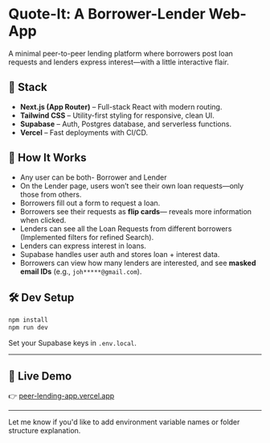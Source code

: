 # Quote-It: A Borrower-Lender Web-App

A minimal peer-to-peer lending platform where borrowers post loan requests and lenders express interest—with a little interactive flair.

## 🚀 Stack

- **Next.js (App Router)** – Full-stack React with modern routing.
- **Tailwind CSS** – Utility-first styling for responsive, clean UI.
- **Supabase** – Auth, Postgres database, and serverless functions.
- **Vercel** – Fast deployments with CI/CD.

## 🧠 How It Works

- Any user can be both- Borrower and Lender
- On the Lender page, users won’t see their own loan requests—only those from others.
- Borrowers fill out a form to request a loan.
- Borrowers see their requests as **flip cards**— reveals more information when clicked.
- Lenders can see all the Loan Requests from different borrowers (Implemented filters for refined Search).
- Lenders can express interest in loans.
- Supabase handles user auth and stores loan + interest data.
- Borrowers can view how many lenders are interested, and see **masked email IDs** (e.g., `joh*****@gmail.com`).

## 🛠 Dev Setup

```bash
npm install
npm run dev
````

Set your Supabase keys in `.env.local`.

---

## 🔗 Live Demo

👉 [peer-lending-app.vercel.app](https://quote-it-ten.vercel.app/)

---

Let me know if you'd like to add environment variable names or folder structure explanation.

